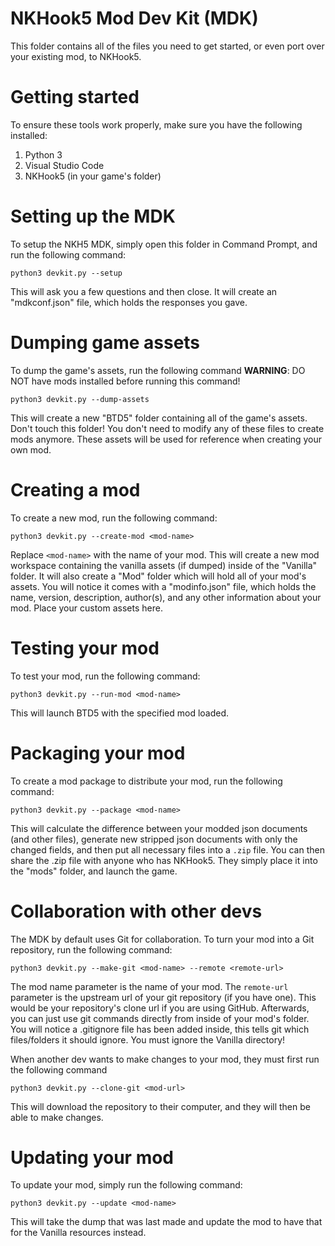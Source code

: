 # NKHook5 Mod Dev Kit (MDK)
This folder contains all of the files you need to get started, or even port over your existing mod, to NKHook5.

# Getting started
To ensure these tools work properly, make sure you have the following installed:

1. Python 3
2. Visual Studio Code
3. NKHook5 (in your game's folder)

# Setting up the MDK
To setup the NKH5 MDK, simply open this folder in Command Prompt, and run the following command:
```
python3 devkit.py --setup
```
This will ask you a few questions and then close. It will create an "mdkconf.json" file, which holds the responses you gave.

# Dumping game assets
To dump the game's assets, run the following command
**WARNING**: DO NOT have mods installed before running this command!
```
python3 devkit.py --dump-assets
```
This will create a new "BTD5" folder containing all of the game's assets. Don't touch this folder! You don't need to
modify any of these files to create mods anymore. These assets will be used for reference when creating your own mod.

# Creating a mod
To create a new mod, run the following command:
```
python3 devkit.py --create-mod <mod-name>
```
Replace `<mod-name>` with the name of your mod. This will create a new mod workspace containing the
vanilla assets (if dumped) inside of the "Vanilla" folder. It will also create a "Mod" folder which will hold all of
your mod's assets. You will notice it comes with a "modinfo.json" file, which holds the name, version, description, author(s),
and any other information about your mod. Place your custom assets here.

# Testing your mod
To test your mod, run the following command:
```
python3 devkit.py --run-mod <mod-name>
```
This will launch BTD5 with the specified mod loaded.

# Packaging your mod
To create a mod package to distribute your mod, run the following command:
```
python3 devkit.py --package <mod-name>
```
This will calculate the difference between your modded json documents (and other files), generate new stripped json
documents with only the changed fields, and then put all necessary files into a `.zip` file. You can then share the .zip
file with anyone who has NKHook5. They simply place it into the "mods" folder, and launch the game.

# Collaboration with other devs
The MDK by default uses Git for collaboration. To turn your mod into a Git repository, run the following command:
```
python3 devkit.py --make-git <mod-name> --remote <remote-url>
```
The mod name parameter is the name of your mod.
The `remote-url` parameter is the upstream url of your git repository (if you have one).
This would be your repository's clone url if you are using GitHub.
Afterwards, you can just use git commands directly from inside of your mod's folder. You will notice a .gitignore file
has been added inside, this tells git which files/folders it should ignore. You must ignore the Vanilla directory!

When another dev wants to make changes to your mod, they must first run the following command
```
python3 devkit.py --clone-git <mod-url>
```
This will download the repository to their computer, and they will then be able to make changes.

# Updating your mod
To update your mod, simply run the following command:
```
python3 devkit.py --update <mod-name>
```
This will take the dump that was last made and update the mod to have that for the Vanilla resources instead.